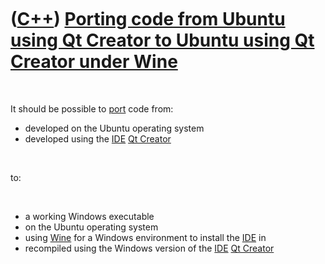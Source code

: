 



 

 

 

 

 

([C++](Cpp.md)) [Porting code from Ubuntu using Qt Creator to Ubuntu using Qt Creator under Wine](CppPortUbuntuQtCreatorToUbuntuWineQtCreator.md)
===================================================================================================================================================

 

It should be possible to [port](CppPort.md) code from:

-   developed on the Ubuntu operating system
-   developed using the [IDE](CppIde.md) [Qt Creator](CppQtCreator.md)

 

to:

 

-   a working Windows executable
-   on the Ubuntu operating system
-   using [Wine](ToolWine.md) for a Windows environment to install the
    [IDE](CppIde.md) in
-   recompiled using the Windows version of the [IDE](CppIde.md) [Qt
    Creator](CppQtCreator.md)

 

 

 

 

 

 

 

 

 

 





 



